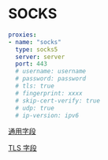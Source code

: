 # SOCKS

```{.yaml linenums="1"}
proxies:
- name: "socks"
  type: socks5
  server: server
  port: 443
  # username: username
  # password: password
  # tls: true
  # fingerprint: xxxx
  # skip-cert-verify: true
  # udp: true
  # ip-version: ipv6
```

[通用字段](./index.md)

[TLS 字段](./tls.md)
